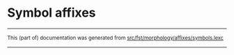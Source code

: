 
# Symbol affixes

* * *

<small>This (part of) documentation was generated from [src/fst/morphology/affixes/symbols.lexc](https://github.com/giellalt/lang-luo/blob/main/src/fst/morphology/affixes/symbols.lexc)</small>

---

